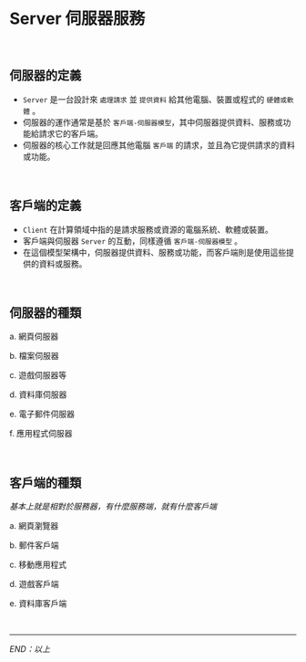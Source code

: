 # Server 伺服器服務

<br>

## 伺服器的定義

   - `Server` 是一台設計來 `處理請求` 並 `提供資料` 給其他電腦、裝置或程式的 `硬體或軟體` 。
   - 伺服器的運作通常是基於 `客戶端-伺服器模型`，其中伺服器提供資料、服務或功能給請求它的客戶端。
   - 伺服器的核心工作就是回應其他電腦 `客戶端` 的請求，並且為它提供請求的資料或功能。

<br>

## 客戶端的定義

   - `Client` 在計算領域中指的是請求服務或資源的電腦系統、軟體或裝置。
   - 客戶端與伺服器 `Server` 的互動，同樣遵循 `客戶端-伺服器模型` 。
   - 在這個模型架構中，伺服器提供資料、服務或功能，而客戶端則是使用這些提供的資料或服務。

<br>

## 伺服器的種類

   a. 網頁伺服器

   b. 檔案伺服器
   
   c. 遊戲伺服器等
   
   d. 資料庫伺服器
   
   e. 電子郵件伺服器
   
   f. 應用程式伺服器

<br>

## 客戶端的種類

_基本上就是相對於服務器，有什麼服務端，就有什麼客戶端_

   a. 網頁瀏覽器
   
   b. 郵件客戶端
   
   c. 移動應用程式
   
   d. 遊戲客戶端
   
   e. 資料庫客戶端

<br>

---

_END：以上_
